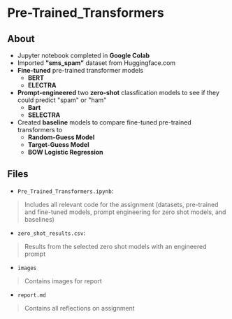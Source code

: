 # Pre-Trained_Transformers

## About
* Jupyter notebook completed in **Google Colab**
* Imported **"sms_spam"** dataset from Huggingface.com
* **Fine-tuned** pre-trained transformer models
    * **BERT**
    * **ELECTRA**
* **Prompt-engineered** two **zero-shot** classfication models to see if they could predict "spam" or "ham"
    * **Bart**
    * **SELECTRA**
* Created **baseline** models to compare fine-tuned pre-trained transformers to
    * **Random-Guess Model**
    * **Target-Guess Model**
    * **BOW Logistic Regression**

## Files
* `Pre_Trained_Transformers.ipynb`:
> Includes all relevant code for the assignment (datasets, pre-trained and fine-tuned models, prompt engineering for zero shot models, and baselines)

* `zero_shot_results.csv`:
> Results from the selected zero shot models with an engineered prompt

* `images`
> Contains images for report

* `report.md`
> Contains all reflections on assignment